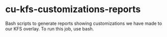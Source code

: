 # cu-kfs-customizations-reports
Bash scripts to generate reports showing customizations we have made to our KFS overlay.
To run this job, use bash.
